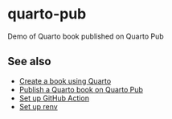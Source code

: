 # quarto-pub
Demo of Quarto book published on Quarto Pub

## See also

- [Create a book using Quarto](https://quarto.org/docs/books/)
- [Publish a Quarto book on Quarto Pub](https://quarto.org/docs/publishing/quarto-pub.html)
- [Set up GitHub Action](https://quarto.org/docs/publishing/quarto-pub.html#github-action)
- [Set up renv](https://quarto.org/docs/publishing/quarto-pub.html#prerequisites)
